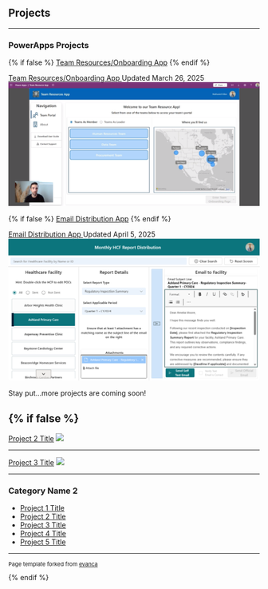 ## Projects

---

### PowerApps Projects

{% if false %}
[Team Resources/Onboarding App](/pages/TeamResourcesApp) 
{% endif %}

<div class="project-row">
  <a href="/pages/TeamResourcesApp" class="project-link">
    Team Resources/Onboarding App
  </a>
  <span class="project-date">
    Updated March 26, 2025
  </span>
</div>

<a href="/pages/TeamResourcesApp">
  <img src="/images/screenshots/ThumbnailResourceApp.png" />
</a>

{% if false %}
[Email Distribution App](/pages/EmailDistributionApp) 
{% endif %}

<div class="project-row">
  <a href="/pages/EmailDistributionApp" class="project-link">
    Email Distribution App
  </a>
  <span class="project-date">
    Updated April 5, 2025
  </span>
</div>

<a href="/pages/EmailDistributionApp">
  <img id="emailAppImage" class="fade-image" src="/images/screenshots/EmailApp1.png" />
</a>

<script>
  document.addEventListener("DOMContentLoaded", function () {
    startImageFader("emailAppImage", [
      "/images/screenshots/EmailApp1.png",
      "/images/screenshots/EmailApp2.png"
    ]);
  });
</script>

Stay put...more projects are coming soon!

{% if false %}
---

[Project 2 Title](/pdf/sample_presentation.pdf)
<img src="images/dummy_thumbnail.jpg?raw=true"/>

---

[Project 3 Title](http://example.com/)
<img src="images/dummy_thumbnail.jpg?raw=true"/>

---

### Category Name 2

- [Project 1 Title](http://example.com/)
- [Project 2 Title](http://example.com/)
- [Project 3 Title](http://example.com/)
- [Project 4 Title](http://example.com/)
- [Project 5 Title](http://example.com/)

---

<p style="font-size:11px">Page template forked from <a href="https://github.com/evanca/quick-portfolio">evanca</a></p>
{% endif %}
<!-- Remove above link if you don't want to attribute -->
